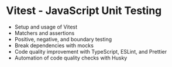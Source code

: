# Vitest - JavaScript Unit Testing

- Setup and usage of Vitest
- Matchers and assertions
- Positive, negative, and boundary testing
- Break dependencies with mocks
- Code quality improvement with TypeScript, ESLint, and Prettier
- Automation of code quality checks with Husky
